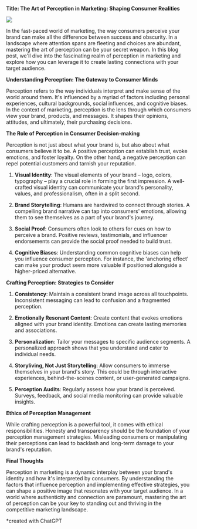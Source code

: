 **Title: The Art of Perception in Marketing: Shaping Consumer Realities**

![](https://upload.wikimedia.org/wikipedia/commons/0/04/Rolamentoholandes1.gif)

In the fast-paced world of marketing, the way consumers perceive your brand can make all the difference between success and obscurity. In a landscape where attention spans are fleeting and choices are abundant, mastering the art of perception can be your secret weapon. In this blog post, we'll dive into the fascinating realm of perception in marketing and explore how you can leverage it to create lasting connections with your target audience.

**Understanding Perception: The Gateway to Consumer Minds**

Perception refers to the way individuals interpret and make sense of the world around them. It's influenced by a myriad of factors including personal experiences, cultural backgrounds, social influences, and cognitive biases. In the context of marketing, perception is the lens through which consumers view your brand, products, and messages. It shapes their opinions, attitudes, and ultimately, their purchasing decisions.

**The Role of Perception in Consumer Decision-making**

Perception is not just about what your brand is, but also about what consumers believe it to be. A positive perception can establish trust, evoke emotions, and foster loyalty. On the other hand, a negative perception can repel potential customers and tarnish your reputation.

1. **Visual Identity**: The visual elements of your brand – logo, colors, typography – play a crucial role in forming the first impression. A well-crafted visual identity can communicate your brand's personality, values, and professionalism, often in a split second.

2. **Brand Storytelling**: Humans are hardwired to connect through stories. A compelling brand narrative can tap into consumers' emotions, allowing them to see themselves as a part of your brand's journey.

3. **Social Proof**: Consumers often look to others for cues on how to perceive a brand. Positive reviews, testimonials, and influencer endorsements can provide the social proof needed to build trust.

4. **Cognitive Biases**: Understanding common cognitive biases can help you influence consumer perception. For instance, the 'anchoring effect' can make your product seem more valuable if positioned alongside a higher-priced alternative.

**Crafting Perception: Strategies to Consider**

1. **Consistency**: Maintain a consistent brand image across all touchpoints. Inconsistent messaging can lead to confusion and a fragmented perception.

2. **Emotionally Resonant Content**: Create content that evokes emotions aligned with your brand identity. Emotions can create lasting memories and associations.

3. **Personalization**: Tailor your messages to specific audience segments. A personalized approach shows that you understand and cater to individual needs.

4. **Storyliving, Not Just Storytelling**: Allow consumers to immerse themselves in your brand's story. This could be through interactive experiences, behind-the-scenes content, or user-generated campaigns.

5. **Perception Audits**: Regularly assess how your brand is perceived. Surveys, feedback, and social media monitoring can provide valuable insights.

**Ethics of Perception Management**

While crafting perception is a powerful tool, it comes with ethical responsibilities. Honesty and transparency should be the foundation of your perception management strategies. Misleading consumers or manipulating their perceptions can lead to backlash and long-term damage to your brand's reputation.

**Final Thoughts**

Perception in marketing is a dynamic interplay between your brand's identity and how it's interpreted by consumers. By understanding the factors that influence perception and implementing effective strategies, you can shape a positive image that resonates with your target audience. In a world where authenticity and connection are paramount, mastering the art of perception can be your key to standing out and thriving in the competitive marketing landscape.

*created with 
ChatGPT
